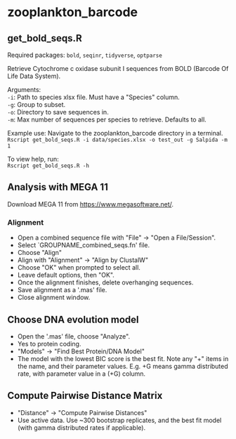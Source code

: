 # zooplankton_barcode

## get_bold_seqs.R
Required packages: `bold`, `seqinr`, `tidyverse`, `optparse`

Retrieve Cytochrome c oxidase subunit I sequences from BOLD (Barcode Of Life Data System).

Arguments:  
`-i`: Path to species xlsx file. Must have a "Species" column.  
`-g`: Group to subset.  
`-o`: Directory to save sequences in.  
`-m`: Max number of sequences per species to retrieve. Defaults to all.  

Example use:
Navigate to the zooplankton_barcode directory in a terminal.  
`Rscript get_bold_seqs.R -i data/species.xlsx -o test_out -g Salpida -m 1`

To view help, run:  
`Rscript get_bold_seqs.R -h`


## Analysis with MEGA 11
Download MEGA 11 from https://www.megasoftware.net/.

### Alignment
- Open a combined sequence file with "File" -> "Open a File/Session".
- Select `GROUPNAME_combined_seqs.fn' file.
- Choose "Align"
- Align with "Alignment" -> "Align by ClustalW"
- Choose "OK" when prompted to select all.
- Leave default options, then "OK".
- Once the alignment finishes, delete overhanging sequences.
- Save alignment as a '.mas' file.
- Close alignment window.

## Choose DNA evolution model
- Open the '.mas' file, choose "Analyze".
- Yes to protein coding.
- "Models" -> "Find Best Protein/DNA Model"
- The model with the lowest BIC score is the best fit. Note any "+" items in the name, and their parameter values. E.g. +G means gamma distributed rate, with parameter value in a (+G) column.

## Compute Pairwise Distance Matrix
- "Distance" -> "Compute Pairwise Distances" 
- Use active data.
Use ~300 bootstrap replicates, and the best fit model (with gamma distributed rates if applicable).

